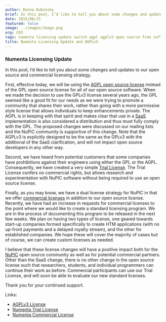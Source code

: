 ```yaml
---
author: Donna Dubinsky
brief: In this post, I’d like to tell you about some changes and updates to our open source and commercial licensing strategy. First, effective today, we will be using the AGPL open source license instead of
date: 2015/08/15
featured: false
image: ../images/image.png
org: CEO
tags: numenta licensing update switch agpl agplv3 open source free software machine intelligence htm hierarchical temporal memory streaming temporal data patterns anomaly outlier detection
title: Numenta Licensing Update and AGPLv3
---
```


### Numenta Licensing Update

In this post, I’d like to tell you about some changes and updates to our open
source and commercial licensing strategy.

First, effective today, we will be using the
[AGPL open source license](http://www.gnu.org/licenses/agpl-3.0.en.html) instead
of the GPL open source license for all of our open source software. When we made
the decision to use the GPLv3 license several years ago, the GPL seemed like a
good fit for our needs as we were trying to promote a community that shares
their work, rather than going with a more permissive style license that allows
individuals to keep enhancements private. The AGPL is in keeping with that
spirit and makes clear that use in a
[SaaS](https://en.wikipedia.org/wiki/Software_as_a_service) implementation is
also considered a distribution and thus must fully comply with the GPL. The
proposed changes were discussed on our mailing lists and the NuPIC community is
supportive of this change.  Note that the AGPLv3 is explicitly designed to be
the same as the GPLv3 with the additional of the SaaS clarification, and will
not impact open source developers in any other way.

Second, we have heard from potential customers that some companies have
prohibitions against their engineers using either the GPL or the AGPL.
Consequently, we have created a very simple
[Trial License](http://numenta.org/licenses/trial/).  The Trial License confers
no commercial rights, but allows research and experimentation with NuPIC
software without being required to use an open source license.

Finally, as you may know, we have a dual license strategy for NuPIC in that we
offer [commercial licenses](http://numenta.org/blog/2013/12/16/nupic-commercial-licenses.html)
in addition to our open source license.  Recently, we have had an increase in
requests for commercial licenses to the point where we would like to create a
standard licensing program.  We are in the process of documenting this program
to be released in the next few weeks.  We plan on having two types of license,
one geared towards start-up companies formed specifically to create HTM
applications (with no up-front payments and a delayed royalty stream), and the
other for established companies.  We hope these will cover the majority of cases
but of course, we can create custom licenses as needed.

I believe that these license changes will have a positive impact both for the
[NuPIC](http://numenta.org) open source community as well as for potential
commercial partners.  Other than the SaaS change, there is no other change in
the open source license such that researchers, students, and individual
programmers can continue their work as before.   Commercial participants can use
our Trial License, and will soon be able to evaluate our new standard licenses.

Thank you for your continued support.

Links:
* [AGPLv3 License](http://www.gnu.org/licenses/agpl-3.0.en.html)
* [Numenta Trial License](http://numenta.org/licenses/trial/)
* [Numenta Commercial License](http://numenta.org/blog/2013/12/16/nupic-commercial-licenses.html)
